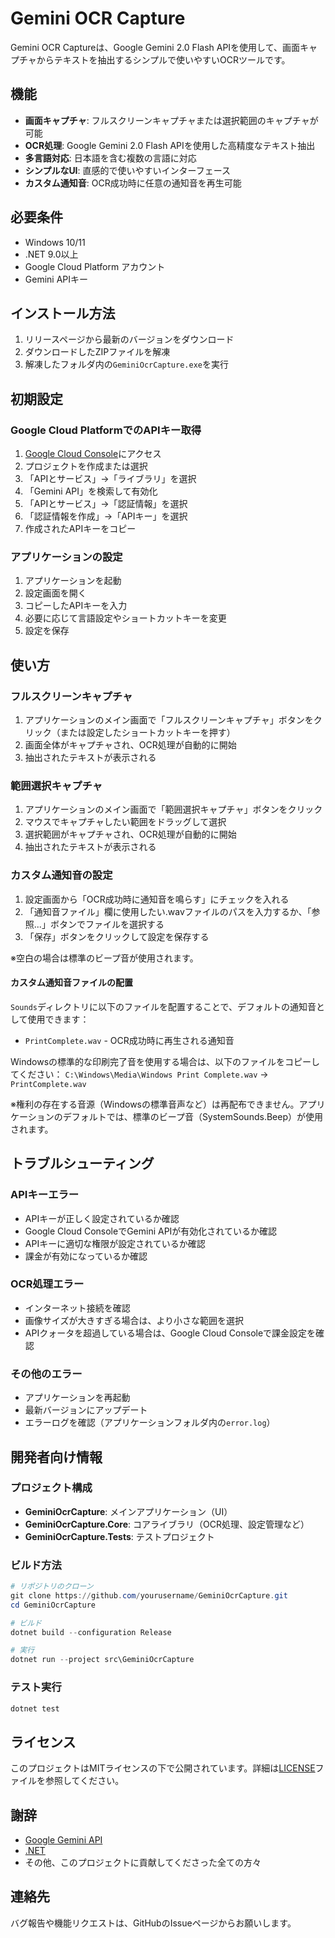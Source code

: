 # Gemini OCR Capture

Gemini OCR Captureは、Google Gemini 2.0 Flash APIを使用して、画面キャプチャからテキストを抽出するシンプルで使いやすいOCRツールです。

## 機能

- **画面キャプチャ**: フルスクリーンキャプチャまたは選択範囲のキャプチャが可能
- **OCR処理**: Google Gemini 2.0 Flash APIを使用した高精度なテキスト抽出
- **多言語対応**: 日本語を含む複数の言語に対応
- **シンプルなUI**: 直感的で使いやすいインターフェース
- **カスタム通知音**: OCR成功時に任意の通知音を再生可能

## 必要条件

- Windows 10/11
- .NET 9.0以上
- Google Cloud Platform アカウント
- Gemini APIキー

## インストール方法

1. リリースページから最新のバージョンをダウンロード
2. ダウンロードしたZIPファイルを解凍
3. 解凍したフォルダ内の`GeminiOcrCapture.exe`を実行

## 初期設定

### Google Cloud PlatformでのAPIキー取得

1. [Google Cloud Console](https://console.cloud.google.com/)にアクセス
2. プロジェクトを作成または選択
3. 「APIとサービス」→「ライブラリ」を選択
4. 「Gemini API」を検索して有効化
5. 「APIとサービス」→「認証情報」を選択
6. 「認証情報を作成」→「APIキー」を選択
7. 作成されたAPIキーをコピー

### アプリケーションの設定

1. アプリケーションを起動
2. 設定画面を開く
3. コピーしたAPIキーを入力
4. 必要に応じて言語設定やショートカットキーを変更
5. 設定を保存

## 使い方

### フルスクリーンキャプチャ

1. アプリケーションのメイン画面で「フルスクリーンキャプチャ」ボタンをクリック（または設定したショートカットキーを押す）
2. 画面全体がキャプチャされ、OCR処理が自動的に開始
3. 抽出されたテキストが表示される

### 範囲選択キャプチャ

1. アプリケーションのメイン画面で「範囲選択キャプチャ」ボタンをクリック
2. マウスでキャプチャしたい範囲をドラッグして選択
3. 選択範囲がキャプチャされ、OCR処理が自動的に開始
4. 抽出されたテキストが表示される

### カスタム通知音の設定

1. 設定画面から「OCR成功時に通知音を鳴らす」にチェックを入れる
2. 「通知音ファイル」欄に使用したい.wavファイルのパスを入力するか、「参照...」ボタンでファイルを選択する
3. 「保存」ボタンをクリックして設定を保存する

※空白の場合は標準のビープ音が使用されます。

#### カスタム通知音ファイルの配置

`Sounds`ディレクトリに以下のファイルを配置することで、デフォルトの通知音として使用できます：
- `PrintComplete.wav` - OCR成功時に再生される通知音

Windowsの標準的な印刷完了音を使用する場合は、以下のファイルをコピーしてください：
`C:\Windows\Media\Windows Print Complete.wav` → `PrintComplete.wav`

※権利の存在する音源（Windowsの標準音声など）は再配布できません。アプリケーションのデフォルトでは、標準のビープ音（SystemSounds.Beep）が使用されます。

## トラブルシューティング

### APIキーエラー

- APIキーが正しく設定されているか確認
- Google Cloud ConsoleでGemini APIが有効化されているか確認
- APIキーに適切な権限が設定されているか確認
- 課金が有効になっているか確認

### OCR処理エラー

- インターネット接続を確認
- 画像サイズが大きすぎる場合は、より小さな範囲を選択
- APIクォータを超過している場合は、Google Cloud Consoleで課金設定を確認

### その他のエラー

- アプリケーションを再起動
- 最新バージョンにアップデート
- エラーログを確認（アプリケーションフォルダ内の`error.log`）

## 開発者向け情報

### プロジェクト構成

- **GeminiOcrCapture**: メインアプリケーション（UI）
- **GeminiOcrCapture.Core**: コアライブラリ（OCR処理、設定管理など）
- **GeminiOcrCapture.Tests**: テストプロジェクト

### ビルド方法

```powershell
# リポジトリのクローン
git clone https://github.com/yourusername/GeminiOcrCapture.git
cd GeminiOcrCapture

# ビルド
dotnet build --configuration Release

# 実行
dotnet run --project src\GeminiOcrCapture
```

### テスト実行

```powershell
dotnet test
```

## ライセンス

このプロジェクトはMITライセンスの下で公開されています。詳細は[LICENSE](LICENSE)ファイルを参照してください。

## 謝辞

- [Google Gemini API](https://ai.google.dev/gemini-api)
- [.NET](https://dotnet.microsoft.com/)
- その他、このプロジェクトに貢献してくださった全ての方々

## 連絡先

バグ報告や機能リクエストは、GitHubのIssueページからお願いします。 